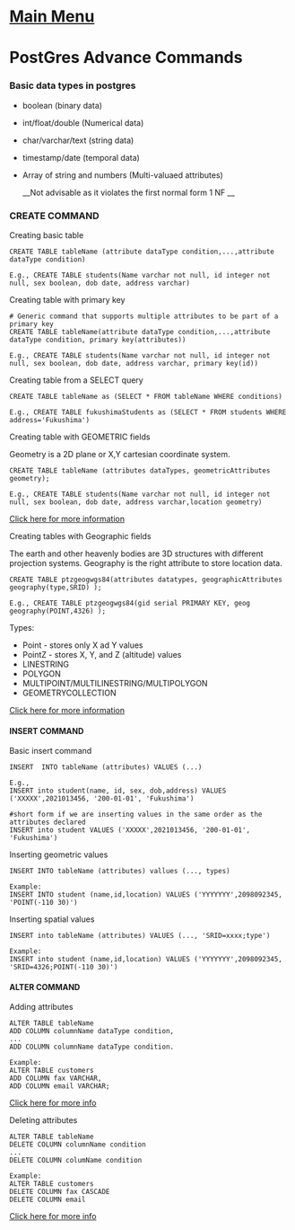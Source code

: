 # [Main Menu](index.html)


# PostGres Advance Commands

### Basic data types in postgres

* boolean    (binary data)
* int/float/double  (Numerical data)
* char/varchar/text  (string data)
* timestamp/date         (temporal data)
* Array of string and numbers (Multi-valuaed attributes) 

  __Not advisable as it violates the first normal form 1 NF __

### CREATE COMMAND

Creating basic table

    CREATE TABLE tableName (attribute dataType condition,...,attribute dataType condition)    

    E.g., CREATE TABLE students(Name varchar not null, id integer not null, sex boolean, dob date, address varchar)


Creating table with primary key

    # Generic command that supports multiple attributes to be part of a primary key
    CREATE TABLE tableName(attribute dataType condition,...,attribute dataType condition, primary key(attributes)) 

    E.g., CREATE TABLE students(Name varchar not null, id integer not null, sex boolean, dob date, address varchar, primary key(id))

Creating table from a SELECT query

    CREATE TABLE tableName as (SELECT * FROM tableName WHERE conditions)
    
    E.g., CREATE TABLE fukushimaStudents as (SELECT * FROM students WHERE address='Fukushima')


Creating table with GEOMETRIC fields

Geometry is a 2D plane or X,Y cartesian coordinate system.

    CREATE TABLE tableName (attributes dataTypes, geometricAttributes geometry);
    
    E.g., CREATE TABLE students(Name varchar not null, id integer not null, sex boolean, dob date, address varchar,location geometry)


[Click here for more information](https://postgis.net/workshops/postgis-intro/geometries.html)

Creating tables with Geographic fields

The earth and other heavenly bodies are 3D structures with different projection systems. Geography is the right attribute to store location data.

    CREATE TABLE ptzgeogwgs84(attributes datatypes, geographicAttributes geography(type,SRID) );

    E.g., CREATE TABLE ptzgeogwgs84(gid serial PRIMARY KEY, geog geography(POINT,4326) );

Types:
* Point  - stores only X ad Y values
* PointZ - stores X, Y, and Z (altitude) values
* LINESTRING
* POLYGON
* MULTIPOINT/MULTILINESTRING/MULTIPOLYGON
* GEOMETRYCOLLECTION

[Click here for more information](https://postgis.net/docs/using_postgis_dbmanagement.html#PostGIS_Geography)


#### INSERT COMMAND

Basic insert command

    INSERT  INTO tableName (attributes) VALUES (...)

    E.g., 
    INSERT into student(name, id, sex, dob,address) VALUES ('XXXXX',2021013456, '200-01-01', 'Fukushima')
    
    #short form if we are inserting values in the same order as the attributes declared
    INSERT into student VALUES ('XXXXX',2021013456, '200-01-01', 'Fukushima')

Inserting geometric values

    INSERT INTO tableName (attributes) vallues (..., types)

    Example:
    INSERT INTO student (name,id,location) VALUES ('YYYYYYY',2098092345, 'POINT(-110 30)')

Inserting spatial values

    INSERT into tableName (attributes) VALUES (..., 'SRID=xxxx;type')

    Example:
    INSERT into student (name,id,location) VALUES ('YYYYYYY',2098092345, 'SRID=4326;POINT(-110 30)')


#### ALTER COMMAND

Adding attributes

    ALTER TABLE tableName 
    ADD COLUMN columnName dataType condition,
    ...
    ADD COLUMN columnName dataType condition.

    Example:
    ALTER TABLE customers
    ADD COLUMN fax VARCHAR,
    ADD COLUMN email VARCHAR;

[Click here for more info](https://www.postgresqltutorial.com/postgresql-add-column/)

Deleting attributes

    ALTER TABLE tableName
    DELETE COLUMN columnName condition
    ...
    DELETE COLUMN columName condition

    Example:
    ALTER TABLE customers
    DELETE COLUMN fax CASCADE
    DELETE COLUMN email

[Click here for more info](https://www.postgresqltutorial.com/postgresql-drop-column/)